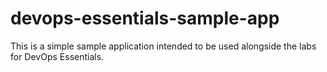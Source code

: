 # devops-essentials-sample-app ##

This is a simple sample application intended to be used alongside the labs for DevOps Essentials.
